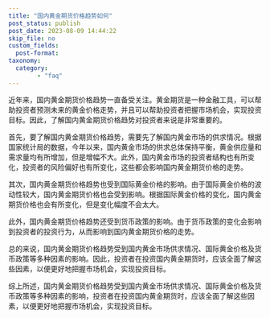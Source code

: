 ```yaml
---
title: "国内黄金期货价格趋势如何"
post_status: publish
post_date: 2023-08-09 14:44:22
skip_file: no
custom_fields: 
  post-format: 
taxonomy:
  category:
        - "faq"
---
```


近年来，国内黄金期货价格趋势一直备受关注。黄金期货是一种金融工具，可以帮助投资者预测未来的黄金价格走势，并且可以帮助投资者把握市场机会，实现投资目标。因此，了解国内黄金期货价格趋势对投资者来说是非常重要的。

首先，要了解国内黄金期货价格趋势，需要先了解国内黄金市场的供求情况。根据国家统计局的数据，今年以来，国内黄金市场的供求总体保持平衡，黄金供应量和需求量均有所增加，但是增幅不大。此外，国内黄金市场的投资者结构也有所变化，投资者的风险偏好也有所变化，这些都会影响国内黄金期货价格的走势。

其次，国内黄金期货价格趋势也受到国际黄金价格的影响。由于国际黄金价格的波动性较大，国内黄金期货价格也会受到影响。根据国际黄金价格的变化，国内黄金期货价格也会有所变化，但是变化幅度不会太大。

此外，国内黄金期货价格趋势还受到货币政策的影响。由于货币政策的变化会影响到投资者的投资行为，从而影响到国内黄金期货价格的走势。

总的来说，国内黄金期货价格趋势受到国内黄金市场供求情况、国际黄金价格及货币政策等多种因素的影响。因此，投资者在投资国内黄金期货时，应该全面了解这些因素，以便更好地把握市场机会，实现投资目标。

综上所述，国内黄金期货价格趋势受到国内黄金市场供求情况、国际黄金价格及货币政策等多种因素的影响，投资者在投资国内黄金期货时，应该全面了解这些因素，以便更好地把握市场机会，实现投资目标。
